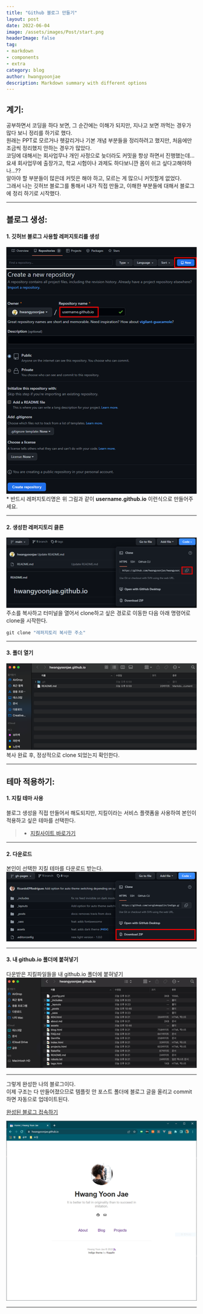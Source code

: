 ```yaml
---
title: "Github 블로그 만들기"
layout: post
date: 2022-06-04
image: /assets/images/Post/start.png
headerImage: false
tag:
- markdown
- components
- extra
category: blog
author: hwangyoonjae
description: Markdown summary with different options
---
```


## 계기:

공부하면서 코딩을 하다 보면, 그 순간에는 이해가 되지만, 지나고 보면 까먹는 경우가 많다 보니 정리를 하기로 했다. <br>
원래는 PPT로 모르거나 헷갈리거나 기본 개념 부분들을 정리하려고 했지만, 처음에만 조금씩 정리했지 안하는 경우가 많았다. <br>
코딩에 대해서는 회사업무나 개인 사정으로 늦더라도 커밋을 항상 하면서 진행했는데...
요새 회사업무에 출장가고, 학교 시험이나 과제도 하다보니깐 몸이 쉬고 싶다고해야하나...?? <br>
알아야 할 부분들이 많은데 커밋은 해야 하고, 모르는 게 많으니 커밋할게 없었다. <br>
그래서 나는 깃허브 블로그를 통해서 내가 직접 만들고, 이해한 부분들에 대해서 블로그에 정리 하기로 시작했다.

* * *

## 블로그 생성:
#### 1. 깃허브 블로그 사용할 레퍼지토리를 생성
![텍스트](/assets/images/Github/%EB%A0%88%ED%8D%BC%EC%A7%80%ED%86%A0%EB%A6%AC%EC%83%9D%EC%84%B1.PNG)
![텍스트](/assets/images/Github/%EB%A0%88%ED%8D%BC%EC%A7%80%ED%86%A0%EB%A6%AC%EC%9D%B4%EB%A6%84%EC%A0%95%ED%95%98%EA%B8%B0.PNG)
<br>
\* 반드시 레퍼지토리명은 위 그림과 같이 **username.github.io** 이런식으로 만들어주세요.
* * *

#### 2. 생성한 레퍼지토리 클론
![텍스트](/assets/images/Github/%ED%81%B4%EB%A1%A0%ED%95%98%EA%B8%B0.PNG)
<br>
주소를 복사하고 터미널을 열어서 clone하고 싶은 경로로 이동한 다음 아래 명령어로 clone을 시작한다.
```javascript
git clone "레퍼지토리 복사한 주소"
```
* * *

#### 3. 폴더 열기
![텍스트](/assets/images/Github/%ED%81%B4%EB%A1%A0%ED%99%95%EC%9D%B8.PNG)
<br>
복사 완료 후, 정상적으로 clone 되었는지 확인한다.
* * *

## 테마 적용하기:
#### 1. 지킬 테마 사용
블로그 생성을 직접 만들어서 해도되지만, 지킬이라는 서비스 플랫폼을 사용하여 본인이 적용하고 싶은 테마를 선택한다.
<br>
> * [지킬사이트 바로가기](http://jekyllthemes.org/ "지킬테마")

* * *

#### 2. 다운로드
본인이 선택한 지킬 테마를 다운로드 받는다.
<br>
![텍스트](/assets/images/Github/%EC%A7%80%ED%82%AC%ED%85%8C%EB%A7%88%20%EB%8B%A4%EC%9A%B4.PNG)
* * *

#### 3. 내 github.io 폴더에 붙혀넣기
다운받은 지킬파일들을 내 github.io 폴더에 붙혀넣기
<br>
![텍스트](/assets/images/Github/%EC%A7%80%ED%82%AC%ED%85%8C%EB%A7%88%EC%A0%81%EC%9A%A9.png)
* * *

그렇게 완성한 나의 블로그이다. <br>
이제 구조는 다 만들어졌으므로 템플릿 안 포스트 폴더에 블로그 글을 올리고 commit하면 자동으로 업데이트된다. <br>

[완성된 블로그 접속하기](https://hwangyoonjae.github.io/ "완성된 블로그 접속하기")

![텍스트](/assets/images/Github/%EB%B8%94%EB%A1%9C%EA%B7%B8%EC%99%84%EC%84%B1.PNG)
* * *